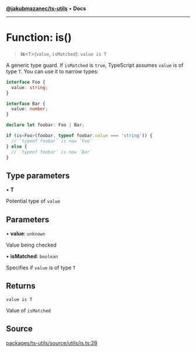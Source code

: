 [**@jakubmazanec/ts-utils**](../README.md) • **Docs**

---

# Function: is()

> **is**\<`T`\>(`value`, `isMatched`): `value is T`

A generic type guard. If `isMatched` is `true`, TypeScript assumes `value` is of type `T`. You can
use it to narrow types:

```TypeScript
interface Foo {
  value: string;
}

interface Bar {
  value: number;
}

declare let foobar: Foo | Bar;

if (is<Foo>(foobar, typeof foobar.value === 'string')) {
  // `typeof foobar` is now `Foo`
} else {
  // `typeof foobar` is now `Bar`
}
```

## Type parameters

• **T**

Potential type of `value`

## Parameters

• **value**: `unknown`

Value being checked

• **isMatched**: `boolean`

Specifies if `value` is of type `T`

## Returns

`value is T`

Value of `isMatched`

## Source

[packages/ts-utils/source/utils/is.ts:28](https://github.com/jakubmazanec/js-tools/blob/7be96c9bc335915647cfe729050b17fe2580309a/packages/ts-utils/source/utils/is.ts#L28)
